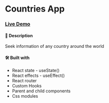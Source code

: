 # Countries App

### [Live Demo](https://itsjoseantonio.github.io/foxbel-music-app)

#### 📝 Description

Seek information of any country around the world

#### 🛠️ Built with

-   React state - useState()
-   React effects - useEffect()
-   React router
-   Custom Hooks
-   Parent and child components
-   Css modules
